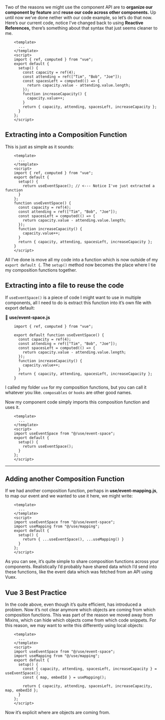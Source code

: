 Two of the reasons we might use the component API are to **organize our component by feature** and **reuse our code across other components.** Up until now we’ve done nether with our code example, so let’s do that now. Here’s our current code, notice I’ve changed back to using **Reactive References,** there’s something about that syntax that just seems cleaner to me.

```
    <template>
      ...
    </template>
    <script>
    import { ref, computed } from "vue";
    export default {
      setup() {
        const capacity = ref(4);
        const attending = ref(["Tim", "Bob", "Joe"]);
        const spacesLeft = computed(() => {
          return capacity.value - attending.value.length;
        });
        function increaseCapacity() {
          capacity.value++;
        }
        return { capacity, attending, spacesLeft, increaseCapacity };
      }
    };
    </script>
```

## Extracting into a Composition Function

This is just as simple as it sounds:

```
    <template>
      ...
    </template>
    <script>
    import { ref, computed } from "vue";
    export default {
      setup() {
        return useEventSpace(); // <--- Notice I've just extracted a function
      }
    };
    function useEventSpace() {
      const capacity = ref(4);
      const attending = ref(["Tim", "Bob", "Joe"]);
      const spacesLeft = computed(() => {
        return capacity.value - attending.value.length;
      });
      function increaseCapacity() {
        capacity.value++;
      }
      return { capacity, attending, spacesLeft, increaseCapacity };
    }
    </script>
```

All I’ve done is move all my code into a function which is now outside of my `export default {`. The `setup()` method now becomes the place where I tie my composition functions together.

## Extracting into a file to reuse the code

If `useEventSpace()` is a piece of code I might want to use in multiple components, all I need to do is extract this function into it’s own file with export default:

📃 **use/event-space.js**

```
    import { ref, computed } from "vue";
    
    export default function useEventSpace() {
      const capacity = ref(4);
      const attending = ref(["Tim", "Bob", "Joe"]);
      const spacesLeft = computed(() => {
        return capacity.value - attending.value.length;
      });
      function increaseCapacity() {
        capacity.value++;
      }
      return { capacity, attending, spacesLeft, increaseCapacity };
    }
```

I called my folder `use` for my composition functions, but you can call it whatever you like. `composables` or `hooks` are other good names.

Now my component code simply imports this composition function and uses it.

```
    <template>
      ...
    </template>
    <script>
    import useEventSpace from "@/use/event-space";
    export default {
      setup() {
        return useEventSpace();
      }
    };
    </script>
```

___

## Adding another Composition Function

If we had another composition function, perhaps in **use/event-mapping.js**, to map our event and we wanted to use it here, we might write:

```
    <template>
      ...
    </template>
    <script>
    import useEventSpace from "@/use/event-space";
    import useMapping from "@/use/mapping";
    export default {
      setup() {
        return { ...useEventSpace(), ...useMapping() }
      }
    };
    </script>
```

As you can see, it’s quite simple to share composition functions across your components. Realistically I’d probably have shared data which I’d send into these functions, like the event data which was fetched from an API using Vuex.

## Vue 3 Best Practice

In the code above, even though it’s quite efficient, has introduced a problem. Now it’s not clear anymore which objects are coming from which composition functions. This was part of the reason we moved away from Mixins, which can hide which objects come from which code snippets. For this reason, we may want to write this differently using local objects:

```
    <template>
      ...
    </template>
    <script>
    import useEventSpace from "@/use/event-space";
    import useMapping from "@/use/mapping";
    export default {
      setup() {
        const { capacity, attending, spacesLeft, increaseCapacity } = useEventSpace();
        const { map, embedId } = useMapping();

        return { capacity, attending, spacesLeft, increaseCapacity, map, embedId };
      }
    };
    </script>
```

Now it’s explicit where are objects are coming from.
